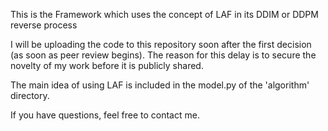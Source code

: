 This is the Framework which uses the concept of LAF in its DDIM or DDPM reverse process

I will be uploading the code to this repository soon after the first decision (as soon as peer review begins).
The reason for this delay is to secure the novelty of my work before it is publicly shared.

The main idea of using LAF is included in the model.py of the 'algorithm' directory.

If you have questions, feel free to contact me.


